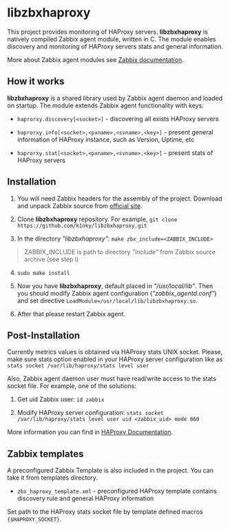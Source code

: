 # libzbxhaproxy
This project provides monitoring of HAProxy servers. **libzbxhaproxy** is natively compiled Zabbix agent module, written in C. The module enables discovery and monitoring of HAProxy servers stats and general information.

More about Zabbix agent modules see [Zabbix documentation](https://www.zabbix.com/documentation/4.0/manual/config/items/loadablemodules).

## How it works
**libzbxhaproxy** is  a shared library used by Zabbix agent daemon and loaded on startup. The module extends Zabbix agent functionality with keys:

- `haprorxy.discovery[<socket>]` - discovering all exists HAProxy servers

- `haprorxy.info[<socket>,<pxname>,<svname>,<key>]` - present general information of HAProxy instance, such as Version, Uptime, etc

- `haprorxy.stat[<socket>,<pxname>,<svname>,<key>]` - present stats of HAProxy servers

## Installation
1. You will need Zabbix headers for the assembly of the project. Download and unpack Zabbix source from [official site](https://www.zabbix.com/download_sources). 

2. Clone **libzbxhaproxy** repository. 
	For example, `git clone https://github.com/k1nky/libzbxhaproxy.git`

3. In the directory *"libzbxhaproxy"*: 
`make zbx_include=<ZABBIX_INCLUDE>`
> ZABBIX_INCLUDE is path to directory *"include"* from Zabbix source archive (see step i)

4. `sudo make install`
 
5. Now you have **libzbxhaproxy**, default placed in *"/usr/local/lib"*. Then you should modify Zabbix agent configuration (*"zabbix_agentd.conf"*) and set directive `LoadModule=/usr/local/lib/libzbxhaproxy.so`.
	
6. After that please restart Zabbix agent.

## Post-Installation
Currently metrics values is obtained via HAProxy stats UNIX socket. Please, make sure stats option enabled in your HAProxy server configuration like as `stats socket /var/lib/haproxy/stats level user`

Also, Zabbix agent daemon user must have read/write access to the stats socket file. For example, one of the solutions:

1. Get uid Zabbix user: `id zabbix` 

2. Modify HAProxy server configuration: `stats socket /var/lib/haproxy/stats level user uid <zabbix_uid> mode 660` 

More information you can find in [HAProxy Documentation](https://cbonte.github.io/haproxy-dconv/1.8/management.html#9.3).


## Zabbix templates
A preconfigured Zabbix Template is also included in the project. You can take it from templates directory.

- `zbx_haproxy_template.xml` - preconfigured HAProxy template contains discovery rule and general HAProxy information

Set path to the HAProxy stats socket file by template defined macros `{$HAPROXY_SOCKET}`.
	